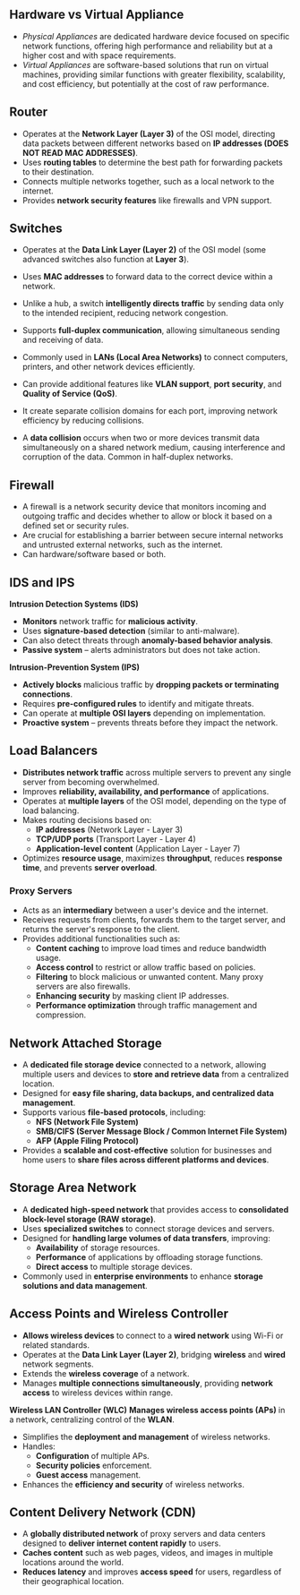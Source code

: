 ## Hardware vs Virtual Appliance

- *Physical Appliances* are dedicated hardware device focused on specific network functions, offering high performance and reliability but at a higher cost and with space requirements.
- *Virtual Appliances* are software-based solutions that run on virtual machines, providing similar functions with greater flexibility, scalability, and cost efficiency, but potentially at the cost of raw performance.



## Router

- Operates at the **Network Layer (Layer 3)** of the OSI model, directing data packets between different networks based on **IP addresses (DOES NOT READ MAC ADDRESSES)**.
- Uses **routing tables** to determine the best path for forwarding packets to their destination.
- Connects multiple networks together, such as a local network to the internet.
- Provides **network security features** like firewalls and VPN support.



## Switches

- Operates at the **Data Link Layer (Layer 2)** of the OSI model (some advanced switches also function at **Layer 3**).
- Uses **MAC addresses** to forward data to the correct device within a network.
- Unlike a hub, a switch **intelligently directs traffic** by sending data only to the intended recipient, reducing network congestion.
- Supports **full-duplex communication**, allowing simultaneous sending and receiving of data.
- Commonly used in **LANs (Local Area Networks)** to connect computers, printers, and other network devices efficiently.
- Can provide additional features like **VLAN support**, **port security**, and **Quality of Service (QoS)**.
- It create separate collision domains for each port, improving network efficiency by reducing collisions.

- A **data collision** occurs when two or more devices transmit data simultaneously on a shared network medium, causing interference and corruption of the data. Common in half-duplex networks.



## Firewall

- A firewall is a network security device that monitors incoming and outgoing traffic and decides whether to allow or block it based on a defined set or security rules.
- Are crucial for establishing a barrier between secure internal networks and untrusted external networks, such as the internet.
- Can hardware/software based or both.



## IDS and IPS

**Intrusion Detection Systems (IDS)**
- **Monitors** network traffic for **malicious activity**.
- Uses **signature-based detection** (similar to anti-malware).
- Can also detect threats through **anomaly-based behavior analysis**.
- **Passive system** – alerts administrators but does not take action.

**Intrusion-Prevention System (IPS)**
- **Actively blocks** malicious traffic by **dropping packets or terminating connections**.
- Requires **pre-configured rules** to identify and mitigate threats.
- Can operate at **multiple OSI layers** depending on implementation.
- **Proactive system** – prevents threats before they impact the network.


## Load Balancers

- **Distributes network traffic** across multiple servers to prevent any single server from becoming overwhelmed.
- Improves **reliability, availability, and performance** of applications.
- Operates at **multiple layers** of the OSI model, depending on the type of load balancing.
- Makes routing decisions based on:
	- **IP addresses** (Network Layer - Layer 3)
	- **TCP/UDP ports** (Transport Layer - Layer 4)
	- **Application-level content** (Application Layer - Layer 7)
- Optimizes **resource usage**, maximizes **throughput**, reduces **response time**, and prevents **server overload**.



### Proxy Servers

- Acts as an **intermediary** between a user's device and the internet.
- Receives requests from clients, forwards them to the target server, and returns the server's response to the client.
- Provides additional functionalities such as:
	- **Content caching** to improve load times and reduce bandwidth usage.
	- **Access control** to restrict or allow traffic based on policies.
	- **Filtering** to block malicious or unwanted content. Many proxy servers are also firewalls.
	- **Enhancing security** by masking client IP addresses.
	- **Performance optimization** through traffic management and compression.



## Network Attached Storage

- A **dedicated file storage device** connected to a network, allowing multiple users and devices to **store and retrieve data** from a centralized location.
- Designed for **easy file sharing, data backups, and centralized data management**.
- Supports various **file-based protocols**, including:
	- **NFS (Network File System)**
	- **SMB/CIFS (Server Message Block / Common Internet File System)**
	- **AFP (Apple Filing Protocol)**
- Provides a **scalable and cost-effective** solution for businesses and home users to **share files across different platforms and devices**.



## Storage Area Network

- A **dedicated high-speed network** that provides access to **consolidated block-level storage (RAW storage)**.
- Uses **specialized switches** to connect storage devices and servers.
- Designed for **handling large volumes of data transfers**, improving:
	- **Availability** of storage resources.
	- **Performance** of applications by offloading storage functions.
	- **Direct access** to multiple storage devices.
- Commonly used in **enterprise environments** to enhance **storage solutions and data management**.



## Access Points and Wireless Controller

- **Allows wireless devices** to connect to a **wired network** using Wi-Fi or related standards.
- Operates at the **Data Link Layer (Layer 2)**, bridging **wireless** and **wired** network segments.
- Extends the **wireless coverage** of a network.
- Manages **multiple connections simultaneously**, providing **network access** to wireless devices within range.

**Wireless LAN Controller (WLC)**
**Manages wireless access points (APs)** in a network, centralizing control of the **WLAN**.
- Simplifies the **deployment and management** of wireless networks.
- Handles:
	- **Configuration** of multiple APs.
	- **Security policies** enforcement.
	- **Guest access** management.
- Enhances the **efficiency and security** of wireless networks.



## Content Delivery Network (CDN)

- A **globally distributed network** of proxy servers and data centers designed to **deliver internet content rapidly** to users.
- **Caches content** such as web pages, videos, and images in multiple locations around the world.
- **Reduces latency** and improves **access speed** for users, regardless of their geographical location.